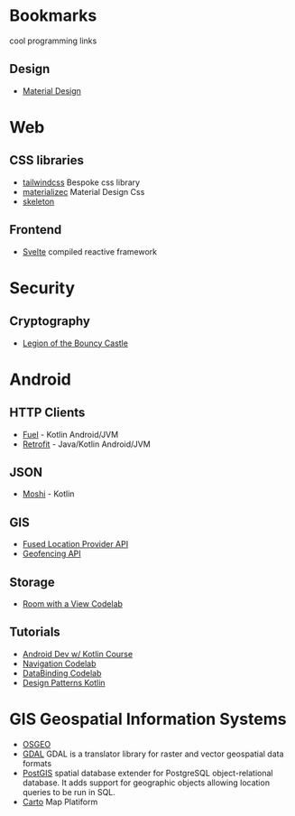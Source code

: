 # Bookmarks
cool programming links

## Design
- [Material Design](https://material.io/)

# Web

## CSS libraries 
- [tailwindcss](https://tailwindcss.com/) Bespoke css library
- [materializec](https://materializecss.com/) Material Design Css
- [skeleton](http://getskeleton.com/)

## Frontend
- [Svelte](https://svelte.dev/) compiled reactive framework 

# Security

## Cryptography
- [Legion of the Bouncy Castle](https://bouncycastle.org/)

# Android

## HTTP Clients
- [Fuel]() - Kotlin Android/JVM
- [Retrofit]() - Java/Kotlin Android/JVM

## JSON
- [Moshi]() - Kotlin

## GIS
- [Fused Location Provider API](https://developers.google.com/location-context/fused-location-provider/)
- [Geofencing API](https://developers.google.com/location-context/geofencing/)

## Storage
- [Room with a View Codelab](https://codelabs.developers.google.com/codelabs/android-room-with-a-view-kotlin)

## Tutorials
- [Android Dev w/ Kotlin Course](https://www.udacity.com/course/developing-android-apps-with-kotlin--ud9012)
- [Navigation Codelab](https://codelabs.developers.google.com/codelabs/android-navigation)
- [DataBinding Codelab](https://codelabs.developers.google.com/codelabs/android-databinding)
- [Design Patterns Kotlin](https://github.com/dbacinski/Design-Patterns-In-Kotlin)

# GIS Geospatial Information Systems

- [OSGEO](https://www.osgeo.org/) 
- [GDAL](https://gdal.org/) GDAL is a translator library for raster and vector geospatial data formats
- [PostGIS](https://postgis.net/) spatial database extender for PostgreSQL object-relational database. It adds support for geographic objects allowing location queries to be run in SQL.
- [Carto](https://carto.com/) Map Platiform


